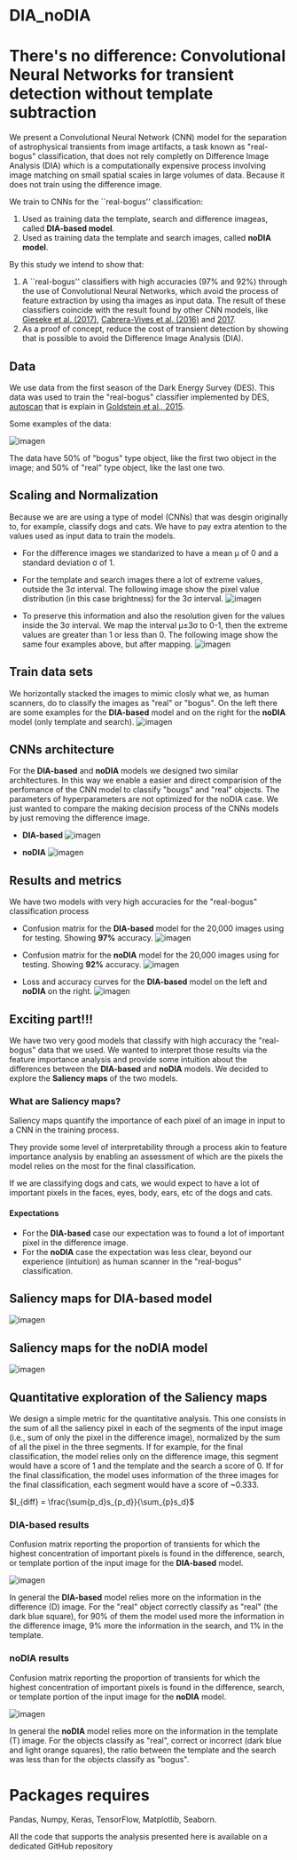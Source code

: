 # DIA_noDIA
# There's no difference: Convolutional Neural Networks for transient detection without template subtraction

We present a Convolutional Neural Network (CNN) model for the separation of astrophysical transients from image artifacts, a task known as "real-bogus" classification, that does not rely completly on Difference Image Analysis (DIA) which is a computationally expensive process involving image matching on small spatial scales in large volumes of data. Because it does not train using the difference image.

We train to CNNs for the ``real-bogus'' classification:

1. Used as training data the template, search and difference imageas, called **DIA-based model**.
2. Used as training data the template and search images, called **noDIA model**.

By this study we intend to show that:

1. A ``real-bogus'' classifiers with high accuracies (97% and 92%) through the use of Convolutional Neural Networks, which avoid the process of feature extraction by using tha images as input data. The result of these classifiers coincide with the result found by other CNN models, like [Gieseke et al. (2017)](https://academic.oup.com/mnras/article/472/3/3101/4093080), [Cabrera-Vives et al. (2016)](https://ieeexplore.ieee.org/document/7727206) and [2017](https://iopscience.iop.org/article/10.3847/1538-4357/836/1/97).
2. As a proof of concept, reduce the cost of transient detection by showing that is possible to avoid the Difference Image Analysis (DIA).

## Data

We use data from the first season of the Dark Energy Survey (DES). This data was used to train the "real-bogus" classifier implemented by DES, [autoscan](https://portal.nersc.gov/project/dessn/autoscan/#) that is explain in [Goldstein et al., 2015](https://iopscience.iop.org/article/10.1088/0004-6256/150/3/82/pdf).

Some examples of the data:

![imagen](https://user-images.githubusercontent.com/51520204/157523530-64cde26a-2ca0-440d-9d28-7aa49851eb97.png)

The data have 50% of "bogus" type object, like the first two object in the image; and 50% of "real" type object, like the last one two.

## Scaling and Normalization

Because we are are using a type of model (CNNs) that was desgin originally to, for example, classify dogs and cats. We have to pay extra atention to the values used as input data to train the models.

* For the difference images we standarized to have a mean μ of 0 and a standard deviation σ of 1.
* For the template and search images there a lot of extreme values, outside the 3σ interval. The following image show the pixel value distribution (in this case brightness) for the 3σ interval.
![imagen](https://user-images.githubusercontent.com/51520204/157537248-b673ec1f-bef2-4a59-bedb-965a0bcbf46c.png)

* To preserve this information and also the resolution given for the values inside the 3σ interval. We map the interval μ±3σ to 0-1, then the extreme values are greater than 1 or less than 0. The following image show the same four examples above, but after mapping.
![imagen](https://user-images.githubusercontent.com/51520204/157537360-50877fb7-01db-47b1-bc62-9fca87c19d18.png)

## Train data sets

We horizontally stacked the images to mimic closly what we, as human scanners, do to classify the images as "real" or "bogus". On the left there are some examples for the **DIA-based** model and on the right for the **noDIA** model (only template and search).
![imagen](https://user-images.githubusercontent.com/51520204/157544112-3ae77414-c08e-4c1c-8097-117389e28b02.png)

## CNNs architecture

For the **DIA-based** and **noDIA** models we designed two similar architectures. In this way we enable a easier and direct comparision of the perfomance of the CNN model to classify "bougs" and "real" objects. The parameters of hyperparameters are not optimized for the noDIA case. We just wanted to compare the making decision process of the CNNs models by just removing the difference image.

* **DIA-based**
  ![imagen](https://user-images.githubusercontent.com/51520204/157537686-3efcfeb8-ffcc-4c0d-a968-a3e374208e2b.png)
  
* **noDIA**
  ![imagen](https://user-images.githubusercontent.com/51520204/157538213-ac8b8001-4fd3-4106-9ce5-0a59de1b8c3d.png)
  
## Results and metrics

We have two models with very high accuracies for the "real-bogus" classification process
* Confusion matrix for the **DIA-based** model for the 20,000 images using for testing. Showing **97%** accuracy.
  ![imagen](https://user-images.githubusercontent.com/51520204/157538803-85e8704c-a36a-45a6-a6a7-5b50c888efb7.png)
  
* Confusion matrix for the **noDIA** model for the 20,000 images using for testing. Showing **92%** accuracy.
  ![imagen](https://user-images.githubusercontent.com/51520204/157539241-d28d23bb-81e0-4f50-8404-67a8c87d4f2c.png)

* Loss and accuracy curves for the **DIA-based** model on the left and **noDIA** on the right.
![imagen](https://user-images.githubusercontent.com/51520204/157539719-c16a5aa7-b36a-460e-b9a1-485d81e572c5.png)

## Exciting part!!!

We have two very good models that classify with high accuracy the "real-bogus" data that we used. We wanted to interpret those results via the feature importance analysis and provide some intuition about the differences between the **DIA-based** and **noDIA** models. We decided to explore the **Saliency maps** of the two models.

### What are Saliency maps?

Saliency maps quantify the importance of each pixel of an image in input to a CNN in the training process. 

They provide some level of interpretability through a process akin to feature importance analysis by enabling an assessment of which are the pixels the model relies on the most for the final classification.

If we are classifying dogs and cats, we would expect to have a lot of important pixels in the faces, eyes, body, ears, etc of the dogs and cats.

#### Expectations
* For the **DIA-based** case our expectation was to found a lot of important pixel in the difference image.
* For the **noDIA** case the expectation was less clear, beyond our experience (intuition) as human scanner in the "real-bogus" classification.

## Saliency maps for DIA-based model
![imagen](https://user-images.githubusercontent.com/51520204/157550542-f74d6b2e-7c2c-4aee-9d78-feb9ae5a495a.png)

## Saliency maps for the noDIA model
![imagen](https://user-images.githubusercontent.com/51520204/157550635-a3b32e07-d273-4c1e-895f-f54870b0af81.png)

## Quantitative exploration of the Saliency maps

We design a simple metric for the quantitative analysis. This one consists in the sum of all the saliency pixel in each of the segments of the input image (i.e., sum of only the pixel in the difference image),  normalized by the sum of all the pixel in the three segments.
If for example, for the final classification, the model relies only on the difference image, this segment would have a score of 1 and the template and the search a score of 0. If for the final classification, the model uses information of the three images for the final classification, each segment would have a score of ~0.333.

$I_{diff} = \frac{\sum{p_d}s_{p_d}}{\sum_{p}s_d}$

### DIA-based results

Confusion matrix reporting the proportion of transients for which the highest concentration of important pixels is found in the difference, search, or template
portion of the input image for the **DIA-based** model.

![imagen](https://user-images.githubusercontent.com/51520204/157552979-8f5ccf79-3f20-400b-bf95-bfd861fcea57.png)

In general the **DIA-based** model relies more on the information in the difference (D) image. For the "real" object correctly classify as "real" (the dark blue square), for 90% of them the model used more the information in the difference image, 9% more the information in the search, and 1% in the template.


### noDIA results

Confusion matrix reporting the proportion of transients for which the highest concentration of important pixels is found in the difference, search, or template
portion of the input image for the **noDIA** model.

![imagen](https://user-images.githubusercontent.com/51520204/157552822-abc1667a-8901-4342-97fd-4413d0064f68.png)


In general the **noDIA** model relies more on the information in the template (T) image. For the objects classify as "real", correct or incorrect (dark blue and light orange squares), the ratio between the template and the search was less than for the objects classify as "bogus".


# Packages requires

Pandas, Numpy, Keras, TensorFlow, Matplotlib, Seaborn.

All the code that supports the analysis presented here is available on a dedicated GitHub repository







